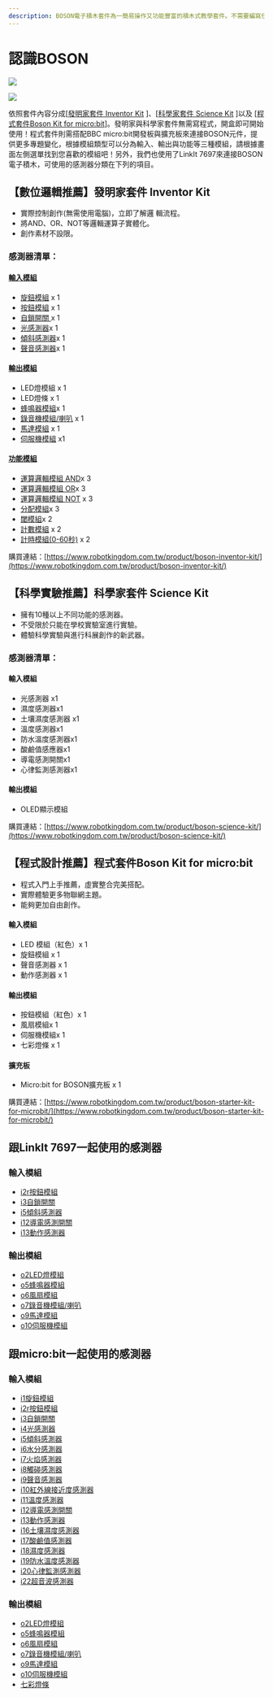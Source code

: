 ```yaml
---
description: BOSON電子積木套件為一簡易操作又功能豐富的積木式教學套件。不需要編寫任何程式即可上手，與孩子們一起來探索週遭的世界吧！
---
```


# 認識BOSON

![](../../.gitbook/assets/boson-product-1.jpg)

![](../../.gitbook/assets/boson-product-2.jpg)

依照套件內容分成\[[發明家套件 Inventor Kit](https://cavedu.gitbook.io/cavedu/boson/boson_intro#shu-wei-luo-ji-tui-jian-fa-ming-jia-tao-jian-inventor-kit) \]、\[[科學家套件 Science Kit](https://cavedu.gitbook.io/cavedu/boson/boson_intro#ke-xue-shi-yan-tui-jian-ke-xue-jia-tao-jian-science-kit) \]以及 \[[程式套件Boson Kit for micro:bit](https://cavedu.gitbook.io/cavedu/boson/boson_intro#cheng-shi-she-ji-tui-jian-cheng-shi-tao-jian-boson-kit-for-microbit)\]。發明家與科學家套件無需寫程式，開盒即可開始使用！程式套件則需搭配BBC micro:bit開發板與擴充板來連接BOSON元件，提供更多專題變化，根據模組類型可以分為輸入、輸出與功能等三種模組，請根據畫面左側選單找到您喜歡的模組吧！另外，我們也使用了LinkIt 7697來連接BOSON電子積木，可使用的感測器分類在下列的項目。

## 【數位邏輯推薦】發明家套件 Inventor Kit

* 實際控制創作\(無需使用電腦\)，立即了解邏 輯流程。
* 將AND、OR、NOT等邏輯運算子實體化。
* 創作素材不設限。

### 感測器清單：

#### [輸入模組](https://cavedu.gitbook.io/boson/boson_intro/input_modules)

* [旋鈕模組](https://cavedu.gitbook.io/cavedu/boson/boson_intro/input_modules/rotation_sensor) x 1
* [按鈕模組](https://cavedu.gitbook.io/cavedu/boson/boson_intro/input_modules/push_button) x 1
* [自鎖開關 ](https://cavedu.gitbook.io/boson/self_locking_switch)x 1
* [光感測器](https://cavedu.gitbook.io/cavedu/boson/boson_intro/input_modules/light_sensor)x 1
* [傾斜感測器](https://cavedu.gitbook.io/boson/boson_intro/input_modules/tilt_switch)x 1
* [聲音感測器](https://cavedu.gitbook.io/boson/boson_intro/input_modules/sound_sensor)x 1

#### [輸出模組](https://cavedu.gitbook.io/boson/boson_intro/output_modules)

* LED燈模組 x 1
* LED燈條 x 1
* [蜂鳴器模組](https://cavedu.gitbook.io/boson/boson_intro/output_modules/buzzer_module)x 1
* [錄音機模組/喇叭](https://cavedu.gitbook.io/boson/boson_intro/output_modules/voice_recorder_module) x 1
* [馬達模組](https://cavedu.gitbook.io/boson/boson_intro/output_modules/motor_controller_module) x 1
* [伺服機模組](https://cavedu.gitbook.io/boson/boson_intro/output_modules/servo_module_with_servo) x1

#### [功能模組](https://cavedu.gitbook.io/boson/boson_intro/funtion_modules)

* [運算邏輯模組 AND](https://cavedu.gitbook.io/boson/boson_intro/funtion_modules/logic_module_and)x 3
* [運算邏輯模組 OR](https://cavedu.gitbook.io/boson/boson_intro/funtion_modules/logic_module_or)x 3
* [運算邏輯模組 NOT](https://cavedu.gitbook.io/boson/boson_intro/funtion_modules/logic_module_not) x 3
* [分配模組](https://cavedu.gitbook.io/boson/boson_intro/funtion_modules/splitter_module)x 3
* [閾模組](https://cavedu.gitbook.io/boson/boson_intro/funtion_modules/threshold_module)x 2
* [計數模組](https://cavedu.gitbook.io/boson/boson_intro/funtion_modules/reversible_counter_module) x 2
* [計時模組\(0-60秒\)](https://cavedu.gitbook.io/boson/boson_intro/funtion_modules/duration_module) x 2

購買連結：[https://www.robotkingdom.com.tw/product/boson-inventor-kit/](https://www.robotkingdom.com.tw/product/boson-inventor-kit/)

## 【科學實驗推薦】科學家套件 Science Kit

* 擁有10種以上不同功能的感測器。
* 不受限於只能在學校實驗室進行實驗。
* 體驗科學實驗與進行科展創作的新武器。

### 感測器清單：

#### 輸入模組

* 光感測器 x1
* 濕度感測器x1
* 土壤濕度感測器 x1
* 溫度感測器x1
* 防水溫度感測器x1
* 酸鹼值感應器x1
* 導電感測開關x1
* 心律監測感測器x1

#### 輸出模組

* OLED顯示模組

購買連結：[https://www.robotkingdom.com.tw/product/boson-science-kit/](https://www.robotkingdom.com.tw/product/boson-science-kit/)

## 【程式設計推薦】程式套件Boson Kit for micro:bit

* 程式入門上手推薦，虛實整合完美搭配。
* 實際體驗更多物聯網主題。
* 能夠更加自由創作。

#### 輸入模組

* LED 模組（紅色）x 1
* 旋鈕模組 x 1
* 聲音感測器 x 1
* 動作感測器 x 1

#### 輸出模組

* 按鈕模組（紅色）x 1
* 風扇模組x 1
* 伺服機模組x 1
* 七彩燈條 x 1

#### 擴充板

* Micro:bit for BOSON擴充板 x 1

購買連結：[https://www.robotkingdom.com.tw/product/boson-starter-kit-for-microbit/](https://www.robotkingdom.com.tw/product/boson-starter-kit-for-microbit/)

## 跟LinkIt 7697一起使用的感測器

### 輸入模組

* [i2r按鈕模組](input_modules/push_button.md)
* [i3自鎖開關](input_modules/self_locking_switch.md)
* [i5傾斜感測器](input_modules/tilt_switch.md)
* [i12導電感測開關](input_modules/conductivity_sensor_switch.md)
* [i13動作感測器](input_modules/motion_sensor.md)

### **輸出模組**

* [o2LED燈模組](output_modules/led_module.md)
* [o5蜂鳴器模組](output_modules/buzzer_module.md)
* [o6風扇模組](output_modules/fan_module.md)
* [o7錄音機模組/喇叭](output_modules/voice_recorder_module.md)
* [o9馬達模組](output_modules/motor_controller_module.md)
* [o10伺服機模組](output_modules/servo_module_with_servo.md)

## 跟micro:bit一起使用的感測器

### 輸入模組

* [i1旋鈕模組](input_modules/rotation_sensor.md)
* [i2r按鈕模組](input_modules/push_button.md)
* [i3自鎖開關](input_modules/self_locking_switch.md)
* [i4光感測器](input_modules/light_sensor.md)
* [i5傾斜感測器](input_modules/tilt_switch.md)
* [i6水分感測器](input_modules/steam_sensor.md)
* [i7火焰感測器](input_modules/flame_sensor.md)
* [i8觸碰感測器](input_modules/touch_sensor.md)
* [i9聲音感測器](input_modules/sound_sensor.md)
* [i10紅外線接近度感測器](input_modules/ir_proximity_sensor.md)
* [i11溫度感測器](input_modules/temperature_sensor.md)
* [i12導電感測開關](input_modules/conductivity_sensor_switch.md)
* [i13動作感測器](input_modules/motion_sensor.md)
* [i16土壤濕度感測器](input_modules/soil_moisture_sensor.md)
* [i17酸鹼值感測器](input_modules/ph_sensor.md)
* [i18濕度感測器](input_modules/humidity_sensor.md)
* [i19防水溫度感測器](input_modules/water_proof_temperature_sensor.md)
* [i20心律監測感測器](input_modules/heartrate_monitor_sensor.md)
* [i22超音波感測器](input_modules/ultrasonic_sensor.md)

### **輸出模組**

* [o2LED燈模組](output_modules/led_module.md)
* [o5蜂鳴器模組](output_modules/buzzer_module.md)
* [o6風扇模組](output_modules/fan_module.md)
* [o7錄音機模組/喇叭](output_modules/voice_recorder_module.md)
* [o9馬達模組](output_modules/motor_controller_module.md)
* [o10伺服機模組](output_modules/servo_module_with_servo.md)
* [七彩燈條](output_modules/rgb_led_string.md)

